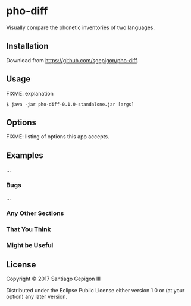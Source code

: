 # pho-diff

Visually compare the phonetic inventories of two languages.

## Installation

Download from https://github.com/sgepigon/pho-diff.

## Usage

FIXME: explanation

    $ java -jar pho-diff-0.1.0-standalone.jar [args]

## Options

FIXME: listing of options this app accepts.

## Examples

...

### Bugs

...

### Any Other Sections
### That You Think
### Might be Useful

## License

Copyright © 2017 Santiago Gepigon III

Distributed under the Eclipse Public License either version 1.0 or (at
your option) any later version.

